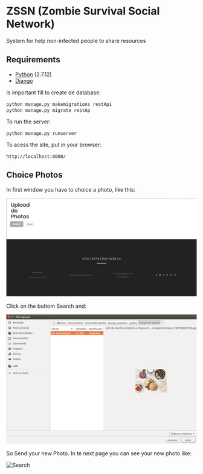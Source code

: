 # ZSSN (Zombie Survival Social Network)

System for help non-infected people to share resources

## Requirements

* [Python](https://www.python.org/downloads/release/python-2712/) (2.7.12)
* [Django](https://docs.djangoproject.com/pt-br/2.0/)

Is important fill to create de database:

```
python manage.py makemigrations restApi
python manage.py migrate restAp

```
To run the server:

```
python manage.py runserver

```

To acess the site, put in your browser:

```
http://localhost:8000/

```

## Choice Photos

In first window you have to choice a photo, like this:

![Initial](https://github.com/IreneGinani/Galeria/raw/master/documentation/telainicio-sm.png)

Click on the buttom Search and: 

![Search](https://github.com/IreneGinani/Galeria/raw/master/documentation/escolha-foto-sf.png)

So Send your new Photo. In te next page you can see your new photo like: 

![Search](https://github.com/IreneGinani/Galeria/raw/master/documentation/fotosselecionadasf.png)

